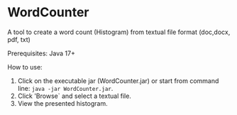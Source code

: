 # WordCounter
A tool to create a word count (Histogram) from textual file format (doc,docx, pdf, txt)

Prerequisites: 
Java 17+

How to use:
1. Click on the executable jar (WordCounter.jar) or start from command line: `java -jar WordCounter.jar`. 
2. Click 'Browse` and select a textual file.
3. View the presented histogram.
